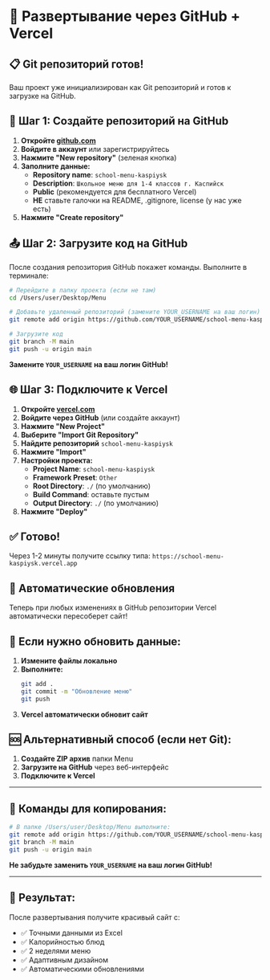 # 🚀 Развертывание через GitHub + Vercel

## 📋 Git репозиторий готов!

Ваш проект уже инициализирован как Git репозиторий и готов к загрузке на GitHub.

## 🔧 **Шаг 1: Создайте репозиторий на GitHub**

1. **Откройте [github.com](https://github.com)**
2. **Войдите в аккаунт** или зарегистрируйтесь
3. **Нажмите "New repository"** (зеленая кнопка)
4. **Заполните данные:**
   - **Repository name**: `school-menu-kaspiysk`
   - **Description**: `Школьное меню для 1-4 классов г. Каспийск`
   - **Public** (рекомендуется для бесплатного Vercel)
   - **НЕ** ставьте галочки на README, .gitignore, license (у нас уже есть)
5. **Нажмите "Create repository"**

## 📤 **Шаг 2: Загрузите код на GitHub**

После создания репозитория GitHub покажет команды. Выполните в терминале:

```bash
# Перейдите в папку проекта (если не там)
cd /Users/user/Desktop/Menu

# Добавьте удаленный репозиторий (замените YOUR_USERNAME на ваш логин)
git remote add origin https://github.com/YOUR_USERNAME/school-menu-kaspiysk.git

# Загрузите код
git branch -M main
git push -u origin main
```

**Замените `YOUR_USERNAME` на ваш логин GitHub!**

## 🌐 **Шаг 3: Подключите к Vercel**

1. **Откройте [vercel.com](https://vercel.com)**
2. **Войдите через GitHub** (или создайте аккаунт)
3. **Нажмите "New Project"**
4. **Выберите "Import Git Repository"**
5. **Найдите репозиторий** `school-menu-kaspiysk`
6. **Нажмите "Import"**
7. **Настройки проекта:**
   - **Project Name**: `school-menu-kaspiysk`
   - **Framework Preset**: `Other`
   - **Root Directory**: `./` (по умолчанию)
   - **Build Command**: оставьте пустым
   - **Output Directory**: `./` (по умолчанию)
8. **Нажмите "Deploy"**

## ✅ **Готово!**

Через 1-2 минуты получите ссылку типа:
`https://school-menu-kaspiysk.vercel.app`

## 🔄 **Автоматические обновления**

Теперь при любых изменениях в GitHub репозитории Vercel автоматически пересоберет сайт!

## 📝 **Если нужно обновить данные:**

1. **Измените файлы локально**
2. **Выполните:**
   ```bash
   git add .
   git commit -m "Обновление меню"
   git push
   ```
3. **Vercel автоматически обновит сайт**

## 🆘 **Альтернативный способ (если нет Git):**

1. **Создайте ZIP архив** папки Menu
2. **Загрузите на GitHub** через веб-интерфейс
3. **Подключите к Vercel**

---

## 🎯 **Команды для копирования:**

```bash
# В папке /Users/user/Desktop/Menu выполните:
git remote add origin https://github.com/YOUR_USERNAME/school-menu-kaspiysk.git
git branch -M main  
git push -u origin main
```

**Не забудьте заменить `YOUR_USERNAME` на ваш логин GitHub!**

---

## 🎉 **Результат:**

После развертывания получите красивый сайт с:
- ✅ Точными данными из Excel
- ✅ Калорийностью блюд
- ✅ 2 неделями меню
- ✅ Адаптивным дизайном
- ✅ Автоматическими обновлениями
